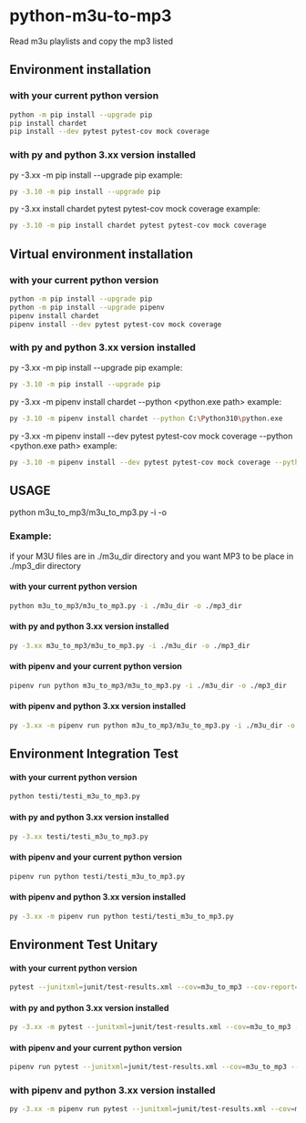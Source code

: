 # python-m3u-to-mp3
Read m3u playlists and copy the mp3 listed

## Environment installation
### with your current python version
````bash
python -m pip install --upgrade pip
pip install chardet
pip install --dev pytest pytest-cov mock coverage
````
### with py and python 3.xx version installed
py -3.xx -m pip install --upgrade pip
example:
````bash
py -3.10 -m pip install --upgrade pip
````
py -3.xx install chardet pytest pytest-cov mock coverage
example:
````bash
py -3.10 -m pip install chardet pytest pytest-cov mock coverage
````
## Virtual environment installation
### with your current python version
````bash
python -m pip install --upgrade pip
python -m pip install --upgrade pipenv
pipenv install chardet
pipenv install --dev pytest pytest-cov mock coverage
````
### with py and python 3.xx version installed
py -3.xx -m pip install --upgrade pip
example:
````bash
py -3.10 -m pip install --upgrade pip
````
py -3.xx -m pipenv install chardet --python <python.exe path>
example:
````bash
py -3.10 -m pipenv install chardet --python C:\Python310\python.exe
````
py -3.xx -m pipenv install --dev pytest pytest-cov mock coverage --python <python.exe path>
example:
````bash
py -3.10 -m pipenv install --dev pytest pytest-cov mock coverage --python C:\Python310\python.exe
````

## USAGE
python m3u_to_mp3/m3u_to_mp3.py -i <M3U input files directory> -o <MP3 output files directory>
### Example:
if your M3U files are in ./m3u_dir directory and you want MP3 to be place in ./mp3_dir directory
#### with your current python version
````bash
python m3u_to_mp3/m3u_to_mp3.py -i ./m3u_dir -o ./mp3_dir
````
#### with py and python 3.xx version installed
````bash
py -3.xx m3u_to_mp3/m3u_to_mp3.py -i ./m3u_dir -o ./mp3_dir
````
#### with pipenv and your current python version
````bash
pipenv run python m3u_to_mp3/m3u_to_mp3.py -i ./m3u_dir -o ./mp3_dir
````
#### with pipenv and python 3.xx version installed
````bash
py -3.xx -m pipenv run python m3u_to_mp3/m3u_to_mp3.py -i ./m3u_dir -o ./mp3_dir
````

## Environment Integration Test
#### with your current python version
````bash
python testi/testi_m3u_to_mp3.py
````
#### with py and python 3.xx version installed
````bash
py -3.xx testi/testi_m3u_to_mp3.py
````
#### with pipenv and your current python version
````bash
pipenv run python testi/testi_m3u_to_mp3.py
````
#### with pipenv and python 3.xx version installed
````bash
py -3.xx -m pipenv run python testi/testi_m3u_to_mp3.py
````

## Environment Test Unitary
#### with your current python version
````bash
pytest --junitxml=junit/test-results.xml --cov=m3u_to_mp3 --cov-report=html ./testu/
````
#### with py and python 3.xx version installed
````bash
py -3.xx -m pytest --junitxml=junit/test-results.xml --cov=m3u_to_mp3 --cov-report=html ./testu/
````
#### with pipenv and your current python version
````bash
pipenv run pytest --junitxml=junit/test-results.xml --cov=m3u_to_mp3 --cov-report=html ./testu/
````
### with pipenv and python 3.xx version installed
````bash
py -3.xx -m pipenv run pytest --junitxml=junit/test-results.xml --cov=m3u_to_mp3 --cov-report=html ./testu/
````